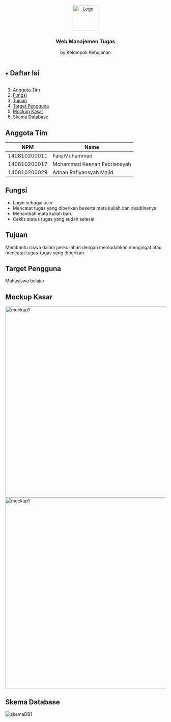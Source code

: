 <!-- Logo Proyek -->
<br />
<p align="center">
  <a href="https://github.com/github_username/repo_name">
    <!--<img src="https://via.placeholder.com/80/FFFFFF/808080?text=Logo" alt="Logo" width="80" height="80">-->
    <img src="https://img.freepik.com/free-vector/happy-kids-umbrella-rain_97632-692.jpg?size=338&ext=jpg" alt="Logo" width="80" height="80">
  </a>

  <h3 align="center">Web Manajemen Tugas</h3>

  <p align="center">
    by Kelompok Kehujanan
  </p>
</p>

<!-- Daftar Isi -->
<details open="open">
  <summary><h2 style="display: inline-block">Daftar Isi</h2></summary>
  <ol>
    <li><a href="#anggota-tim">Anggota Tim</a></li>
    <li><a href="#fungsi">Fungsi</a></li>
    <li><a href="#tujuan">Tujuan</a></li>
    <li><a href="#target-pengguna">Target Pengguna</a></li>
    <li><a href="#mockup-kasar">Mockup Kasar</a></li>
    <li><a href="#skema-database">Skema Database</a></li>
  </ol>
</details>

<!-- Anggota Tim -->
## Anggota Tim
| NPM           | Name        |
| ------------- |-------------|
| 140810200011  | Faiq Muhammad    |
| 140810200017  | Mohammad Keenan Febriansyah    |
| 140810200029  | Adnan Rafiyansyah Majid   |

<!-- Fungsi -->
## Fungsi

- Login sebagai user<br>
- Mencatat tugas yang diberikan beserta mata kuliah dan deadlinenya<br>
- Menambah mata kuliah baru<br>
- Ceklis status tugas yang sudah selesai<br>

<!-- Tujuan -->
## Tujuan

Membantu siswa dalam perkuliahan dengan memudahkan mengingat atau mencatat tugas-tugas yang diberikan.

<!-- Target Pengguna -->
## Target Pengguna

Mahasiswa belajar

<!-- Mockup Kasar -->
## Mockup Kasar

<img src="https://i.imgur.com/ayfRdRX.png" alt="mockup1" text="Mockup kasar 1" width="1200" height="600">
<img src="https://i.imgur.com/yFmIIJz.png" alt="mockup1" text="Mockup kasar 2" width="1200" height="600">

<!-- Skema Database -->
## Skema Database

<img src="https://i.imgur.com/23SheDB.png" alt="skemaDB1" text="Skema Database">
